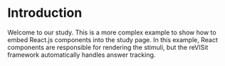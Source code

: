 # Introduction

Welcome to our study. This is a more complex example to show how to embed React.js components into the study page. In this example, React components are responsible for rendering the stimuli, but the reVISit framework automatically handles  answer tracking.
